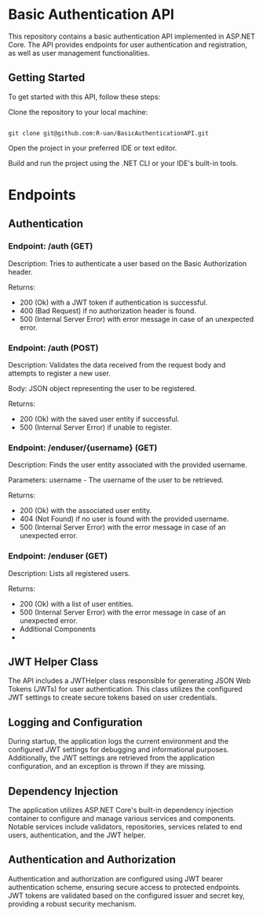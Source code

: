 # Basic Authentication API
This repository contains a basic authentication API implemented in ASP.NET Core. The API provides endpoints for user authentication and registration, as well as user management functionalities.

## Getting Started
To get started with this API, follow these steps:

Clone the repository to your local machine:

```

git clone git@github.com:R-uan/BasicAuthenticationAPI.git

```
Open the project in your preferred IDE or text editor.

Build and run the project using the .NET CLI or your IDE's built-in tools.

# Endpoints
## Authentication
### Endpoint: /auth (GET)

Description: Tries to authenticate a user based on the Basic Authorization header.


Returns:

- 200 (Ok) with a JWT token if authentication is successful.
- 400 (Bad Request) if no authorization header is found.
- 500 (Internal Server Error) with error message in case of an unexpected error.

### Endpoint: /auth (POST)

Description: Validates the data received from the request body and attempts to register a new user.

Body: JSON object representing the user to be registered.

Returns:

- 200 (Ok) with the saved user entity if successful.
- 500 (Internal Server Error) if unable to register.

### Endpoint: /enduser/{username} (GET)

Description: Finds the user entity associated with the provided username.

Parameters: username - The username of the user to be retrieved.

Returns:

- 200 (Ok) with the associated user entity.
- 404 (Not Found) if no user is found with the provided username.
- 500 (Internal Server Error) with the error message in case of an unexpected error.

### Endpoint: /enduser (GET)

Description: Lists all registered users.

Returns:

- 200 (Ok) with a list of user entities.
- 500 (Internal Server Error) with the error message in case of an unexpected error.
- Additional Components
- 
## JWT Helper Class

The API includes a JWTHelper class responsible for generating JSON Web Tokens (JWTs) for user authentication. This class utilizes the configured JWT settings to create secure tokens based on user credentials.

## Logging and Configuration
During startup, the application logs the current environment and the configured JWT settings for debugging and informational purposes. Additionally, the JWT settings are retrieved from the application configuration, and an exception is thrown if they are missing.

## Dependency Injection
The application utilizes ASP.NET Core's built-in dependency injection container to configure and manage various services and components. Notable services include validators, repositories, services related to end users, authentication, and the JWT helper.

## Authentication and Authorization
Authentication and authorization are configured using JWT bearer authentication scheme, ensuring secure access to protected endpoints. JWT tokens are validated based on the configured issuer and secret key, providing a robust security mechanism.
